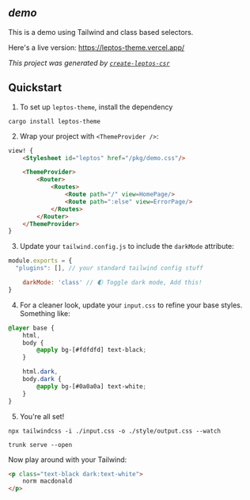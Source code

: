 ## *demo*

This is a demo using Tailwind and class based selectors.

Here's a live version: https://leptos-theme.vercel.app/

*This project was generated by [`create-leptos-csr`](https://github.com/friendlymatthew/leptos-csr-starter-kit)*


## Quickstart
1. To set up `leptos-theme`, install the dependency
```shell
cargo install leptos-theme
```

2. Wrap your project with `<ThemeProvider />`:

```html
view! {
    <Stylesheet id="leptos" href="/pkg/demo.css"/>

    <ThemeProvider>
        <Router>
            <Routes>
                <Route path="/" view=HomePage/>
                <Route path=":else" view=ErrorPage/>
            </Routes>
        </Router>
    </ThemeProvider>
}
```

3. Update your `tailwind.config.js` to include the `darkMode` attribute:

```javascript
module.exports = {
  "plugins": [], // your standard tailwind config stuff

    darkMode: 'class' // 🌓 Toggle dark mode, Add this!
}
```

4. For a cleaner look, update your `input.css` to refine your base styles. 
Something like:

```css
@layer base {
    html,
    body {
        @apply bg-[#fdfdfd] text-black;
    }

    html.dark,
    body.dark {
        @apply bg-[#0a0a0a] text-white;
    }
}
```

5. You're all set!

```shell
npx tailwindcss -i ./input.css -o ./style/output.css --watch

trunk serve --open
```

Now play around with your Tailwind:
```html
<p class="text-black dark:text-white">
    norm macdonald 
</p>
```